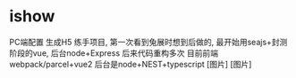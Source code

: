 # ishow
PC端配置 生成H5
练手项目, 第一次看到兔展时想到后做的, 最开始用seajs+封测阶段的vue, 后台node+Express
后来代码重构多次
目前前端webpack/parcel+vue2  后台是node+NEST+typescript
[图片]
[图片]
